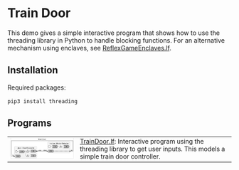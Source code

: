 # Train Door
This demo gives a simple interactive program that shows how to use the threading library in Python to handle blocking functions. For an alternative mechanism using enclaves, see [ReflexGameEnclaves.lf](../reflex-game/README.md).

## Installation

Required packages:

```
pip3 install threading
```

## Programs

<table>
<tr>
<td> <img src="img/TrainDoor.svg" alt="TrainDoor" width="400">
<td> <a href="TrainDoor.lf">TrainDoor.lf</a>: Interactive program using the threading library to get user inputs. This models a simple train door controller.</td>
</tr>
</table>
